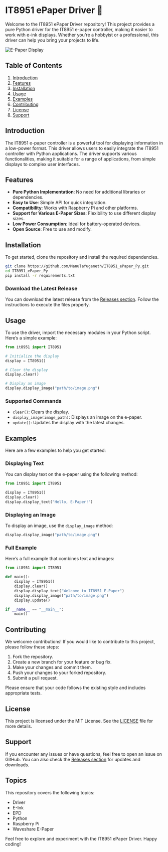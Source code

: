 # IT8951 ePaper Driver 📜

Welcome to the IT8951 ePaper Driver repository! This project provides a pure Python driver for the IT8951 e-paper controller, making it easier to work with e-ink displays. Whether you're a hobbyist or a professional, this driver can help you bring your projects to life.

![E-Paper Display](https://example.com/path/to/image.jpg)

## Table of Contents

1. [Introduction](#introduction)
2. [Features](#features)
3. [Installation](#installation)
4. [Usage](#usage)
5. [Examples](#examples)
6. [Contributing](#contributing)
7. [License](#license)
8. [Support](#support)

## Introduction

The IT8951 e-paper controller is a powerful tool for displaying information in a low-power format. This driver allows users to easily integrate the IT8951 controller with Python applications. The driver supports various functionalities, making it suitable for a range of applications, from simple displays to complex user interfaces.

## Features

- **Pure Python Implementation**: No need for additional libraries or dependencies.
- **Easy to Use**: Simple API for quick integration.
- **Compatibility**: Works with Raspberry Pi and other platforms.
- **Support for Various E-Paper Sizes**: Flexibility to use different display sizes.
- **Low Power Consumption**: Ideal for battery-operated devices.
- **Open Source**: Free to use and modify.

## Installation

To get started, clone the repository and install the required dependencies. 

```bash
git clone https://github.com/ManulaYuganeth/IT8951_ePaper_Py.git
cd IT8951_ePaper_Py
pip install -r requirements.txt
```

### Download the Latest Release

You can download the latest release from the [Releases section](https://github.com/ManulaYuganeth/IT8951_ePaper_Py/releases). Follow the instructions to execute the files properly.

## Usage

To use the driver, import the necessary modules in your Python script. Here’s a simple example:

```python
from it8951 import IT8951

# Initialize the display
display = IT8951()

# Clear the display
display.clear()

# Display an image
display.display_image("path/to/image.png")
```

### Supported Commands

- `clear()`: Clears the display.
- `display_image(image_path)`: Displays an image on the e-paper.
- `update()`: Updates the display with the latest changes.

## Examples

Here are a few examples to help you get started:

### Displaying Text

You can display text on the e-paper using the following method:

```python
from it8951 import IT8951

display = IT8951()
display.clear()
display.display_text("Hello, E-Paper!")
```

### Displaying an Image

To display an image, use the `display_image` method:

```python
display.display_image("path/to/image.png")
```

### Full Example

Here’s a full example that combines text and images:

```python
from it8951 import IT8951

def main():
    display = IT8951()
    display.clear()
    display.display_text("Welcome to IT8951 E-Paper")
    display.display_image("path/to/image.png")
    display.update()

if __name__ == "__main__":
    main()
```

## Contributing

We welcome contributions! If you would like to contribute to this project, please follow these steps:

1. Fork the repository.
2. Create a new branch for your feature or bug fix.
3. Make your changes and commit them.
4. Push your changes to your forked repository.
5. Submit a pull request.

Please ensure that your code follows the existing style and includes appropriate tests.

## License

This project is licensed under the MIT License. See the [LICENSE](LICENSE) file for more details.

## Support

If you encounter any issues or have questions, feel free to open an issue on GitHub. You can also check the [Releases section](https://github.com/ManulaYuganeth/IT8951_ePaper_Py/releases) for updates and downloads.

## Topics

This repository covers the following topics:

- Driver
- E-Ink
- EPD
- Python
- Raspberry Pi
- Waveshare E-Paper

Feel free to explore and experiment with the IT8951 ePaper Driver. Happy coding!